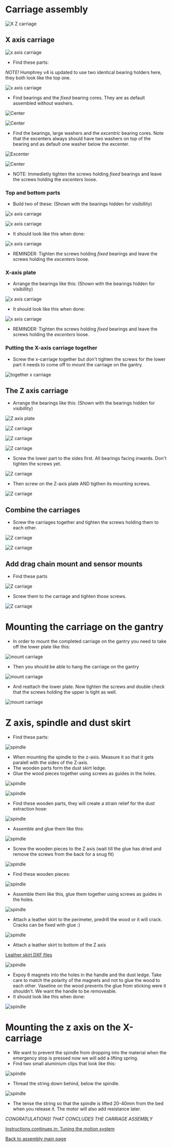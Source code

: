 # Carriage assembly

![X Z carriage](./img/assembly/x_z_carriage.JPG)

## X axis carriage

![x axis carriage](./img/assembly/x_axis_plate.JPG)

* Find these parts:

*NOTE!* Humphrey v4 is updated to use two identical bearing holders here, they both look like the top one.

![x axis carriage](./img/assembly/x_axis_plate_exploded.JPG)

* Find bearings and the *fixed* bearing cores. They are as default assembled without washers.

![Center](./img/assembly/center_exploded.JPG)

![Center](./img/assembly/center.JPG)

* Find the bearings, large washers and the *excentric* bearing cores. Note that the excenters always should have two washers on top of the bearing and as default one washer below the excenter. 

![Excenter](./img/assembly/excenter_exploded.JPG)

![Center](./img/assembly/excenter.JPG)

* NOTE: Immedietly tighten the screws holding *fixed* bearings and leave the screws holding the *excenters* loose.

### Top and bottom parts

*  Build two of these: (Shown with the bearings hidden for visibillity)

![x axis carriage](./img/assembly/x_carriage_top_hidden.JPG)

![x axis carriage](./img/assembly/fixed_core_hole.jpg)

* It should look like this when done:

![x axis carriage](./img/assembly/x_carriage_top.JPG)

* REMINDER: Tighten the screws holding *fixed* bearings and leave the screws holding the *excenters* loose.

### X-axis plate
*  Arrange the bearings like this: (Shown with the bearings hidden for visibillity)

![x axis carriage](./img/assembly/x_axis_plate_cores_hidden.JPG)

* It should look like this when done:

![x axis carriage](./img/assembly/x_axis_plate_cores.JPG)

* REMINDER: Tighten the screws holding *fixed* bearings and leave the screws holding the *excenters* loose.

### Putting the X-axis carriage together

* Screw the x-carriage together but don't tighten the screws for the lower part it needs to come off to mount the carriage on the gantry.

![together x carriage](./img/assembly/x_carriage_together.JPG)

## The Z axis carriage

*  Arrange the bearings like this: (Shown with the bearings hidden for visibillity)

![Z axis plate](./img/assembly/z_carriage_top_hidden.JPG)

![Z carriage](./img/assembly/z_carriage_bottom_hidden.JPG)

![Z carriage](./img/assembly/z-carriage_vertical1_hidden.JPG)

![Z carriage](./img/assembly/z-carriage_vertical2_hidden.JPG)

* Screw the lower part to the sides first. All bearings facing inwards. Don't tighten the screws yet.

![Z carriage](./img/assembly/z_carriage_lower_first.JPG)

* Then screw on the Z-axis plate AND tigthen its mounting screws.

![Z carriage](./img/assembly/z_axis_plate_to_z_carriage.JPG)

## Combine the carriages

* Screw the carriages together and tighten the screws holding them to each other.

![Z carriage](./img/assembly/assembly_carriages1.JPG)

![Z carriage](./img/assembly/assembly_carriages2.JPG)

## Add drag chain mount and sensor mounts

* Find these parts

![Z carriage](./img/assembly/carriage_loose_parts.JPG)

* Screw them to the carriage and tighten those screws.

![Z carriage](./img/assembly/carriage_loose_parts2.JPG)

# Mounting the carriage on the gantry

* In order to mount the completed carriage on the gantry you need to take off the lower plate like this:

![mount carriage](./img/assembly/dismount_lower_x.JPG)

* Then you should be able to hang the carriage on the gantry

![mount carriage](./img/assembly/mont_xz_carriage.JPG)

* And reattach the lower plate. Now tighten the screws and double check that the screws holding the upper is tight as well.

![mount carriage](./img/assembly/mounted_carriage.JPG)

# Z axis, spindle and dust skirt

* Find these parts:

![spindle](./img/assembly/spindle_exploded.jpg)

* When mounting the spindle to the z-axis. Measure it so that it gets paralell with the sides of the Z-axis. 
* The wooden parts form the dust skirt ledge. 
* Glue the wood pieces together using screws as guides in the holes.

![spindle](./img/assembly/spindle_and_dust.jpg)

![spindle](./img/assembly/spindle_side.jpg)

* Find these wooden parts, they will create a strain relief for the dust extraction hose:

![spindle](./img/assembly/top_stifferner_dust_exploded.jpg)

* Assemble and glue them like this:

![spindle](./img/assembly/top_stifferner_dust.jpg)

* Screw the wooden pieces to the Z axis (wait till the glue has dried and remove the screws from the back for a snug fit)

![spindle](./img/assembly/z-with-dust.JPG)

* Find these wooden pieces: 

![spindle](./img/assembly/dust_lower_exploded.jpg)

* Assemble them like this, glue them together using screws as guides in the holes.

![spindle](./img/assembly/dust_lower.jpg)

* Attach a leather skirt to the perimeter, predrill the wood or it will crack. Cracks can be fixed with glue :)

![spindle](./img/assembly/leather_round.JPG)

* Attach a leather skirt to bottom of the Z axis

[Leather skirt DXF files](https://github.com/fellesverkstedet/fabricatable-machines/raw/master/humphrey-large-format-cnc/humphrey_v3/laser_leather_skirt.dxf)

![spindle](./img/assembly/leather_under.jpg)

* Expoy 6 magnets into the holes in the handle and the dust ledge. Take care to match the polarity of the magnets and not to glue the wood to each other. Vaseline on the wood prevents the glue from sticking were it shouldn't. We want the handle to be removeable.
* It should look like this when done: 

![spindle](./img/assembly/all_dust.jpg)

# Mounting the z axis on the X-carriage

* We want to prevent the spindle from dropping into the material when the emergency stop is pressed now we will add a lifting spring.
* Find two small aluminium clips that look like this: 

![spindle](./img/assembly/spring_clip.jpg)

* Thread the string down behind, below the spindle.

![spindle](./img/assembly/rubber_spring.jpg)

* The tense the string so that the spindle is lifted 20-40mm from the bed when you release it. The motor will also add resistance later. 

_CONGRATULATIONS! THAT CONCLUDES THE CARRIAGE ASSEMBLY_

[Instructions continues in: Tuning the motion system](https://github.com/fellesverkstedet/fabricatable-machines/tree/master/humphrey-large-format-cnc/humphrey_v3/tuning.md)

[Back to assembly main page](https://github.com/fellesverkstedet/fabricatable-machines/tree/master/humphrey-large-format-cnc/humphrey_v3#how-to-make-humphrey-v3)




